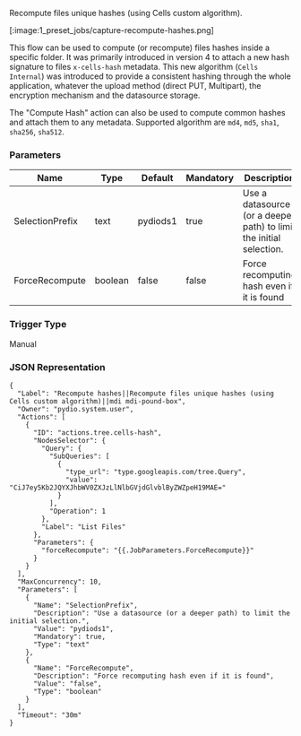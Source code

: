 
Recompute files unique hashes (using Cells custom algorithm).

[:image:1_preset_jobs/capture-recompute-hashes.png]

This flow can be used to compute (or recompute) files hashes inside a specific folder. It was primarily introduced in version 4 to attach a new hash signature to files `x-cells-hash` metadata. This new algorithm (`Cells Internal`) was introduced to provide a consistent hashing through the whole application, whatever the upload method (direct PUT, Multipart), the encryption mechanism and the datasource storage.

The "Compute Hash" action can also be used to compute common hashes and attach them to any metadata. Supported algorithm are `md4`, `md5`, `sha1`, `sha256`, `sha512`.

### Parameters

|Name|Type|Default|Mandatory|Description|
|----|----|-------|---------|-----------|
|SelectionPrefix|text|pydiods1|true|Use a datasource (or a deeper path) to limit the initial selection.|
|ForceRecompute|boolean|false|false|Force recomputing hash even if it is found|



### Trigger Type
Manual

### JSON Representation

```
{
  "Label": "Recompute hashes||Recompute files unique hashes (using Cells custom algorithm)||mdi mdi-pound-box",
  "Owner": "pydio.system.user",
  "Actions": [
    {
      "ID": "actions.tree.cells-hash",
      "NodesSelector": {
        "Query": {
          "SubQueries": [
            {
              "type_url": "type.googleapis.com/tree.Query",
              "value": "CiJ7ey5Kb2JQYXJhbWV0ZXJzLlNlbGVjdGlvblByZWZpeH19MAE="
            }
          ],
          "Operation": 1
        },
        "Label": "List Files"
      },
      "Parameters": {
        "forceRecompute": "{{.JobParameters.ForceRecompute}}"
      }
    }
  ],
  "MaxConcurrency": 10,
  "Parameters": [
    {
      "Name": "SelectionPrefix",
      "Description": "Use a datasource (or a deeper path) to limit the initial selection.",
      "Value": "pydiods1",
      "Mandatory": true,
      "Type": "text"
    },
    {
      "Name": "ForceRecompute",
      "Description": "Force recomputing hash even if it is found",
      "Value": "false",
      "Type": "boolean"
    }
  ],
  "Timeout": "30m"
}
```
